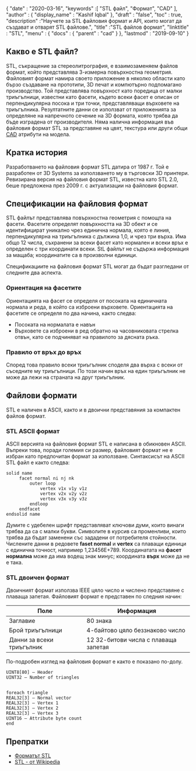 {
  "date" : "2020-03-16",
  "keywords" :[ "STL файл", "Формат", "CAD" ],
  "author" : {
    "display_name" : "Kashif Iqbal"
},
  "draft" : "false",
  "toc" : true,
  "description" :"Научете за STL файловия формат и API, които могат да създават и отварят STL файлове.",
  "title" :"STL файлов формат",
  "linktitle" : "STL",
  "menu" : {
    "docs" : {
      "parent" : "cad"
}
},
  "lastmod" : "2019-09-10"
}

## Какво е STL файл?

STL, съкращение за стереолитрография, е взаимозаменяем файлов формат, който представлява 3-измерна повърхностна геометрия. Файловият формат намира своето приложение в няколко области като бързо създаване на прототипи, 3D печат и компютърно подпомагано производство. Той представлява повърхност като поредица от малки триъгълници, известни като фасети, където всеки фасет е описан от перпендикулярна посока и три точки, представляващи върховете на триъгълника. Резултатните данни се използват от приложенията за определяне на напречното сечение на 3D формата, която трябва да бъде изградена от производителя. Няма налична информация във файловия формат STL за представяне на цвят, текстура или други общи [CAD](/bg/cad/) атрибути на модела.

## Кратка история ##

Разработването на файловия формат STL датира от 1987 г. Той е разработен от 3D Systems за използването му в търговски 3D принтери. Ревизирана версия на файловия формат STL, известна като STL 2.0, беше предложена през 2009 г. с актуализации на файловия формат.

## Спецификации на файловия формат ##

STL файлът представлява повърхностна геометрия с помощта на фасети. Фасетите определят повърхността на 3D обект и се идентифицират уникално чрез единична нормала, която е линия, перпендикулярна на триъгълника с дължина 1,0, и чрез три върха. Има общо 12 числа, съхранени за всеки фасет като нормален и всеки връх е определен с три координати всеки. StL файлът не съдържа информация за мащаба; координатите са в произволни единици.

Спецификациите на файловия формат STL могат да бъдат разгледани от следните два аспекта.

### Ориентация на фасетите ###

Ориентацията на фасет се определя от посоката на единичната нормала и реда, в който са изброени върховете. Ориентацията на фасетите се определя по два начина, както следва:

* Посоката на нормалата е навън
* Върховете са изброени в ред обратно на часовниковата стрелка отвън, като се подчиняват на правилото за дясната ръка.

### Правило от връх до връх ###

Според това правило всеки триъгълник споделя два върха с всеки от съседните му триъгълници. По този начин връх на един триъгълник не може да лежи на страната на друг триъгълник.

## Файлови формати ##

STL е наличен в ASCII, както и в двоични представяния за компактен файлов формат.

### STL ASCII формат ###

ASCII версията на файловия формат STL е написана в обикновен ASCII. Въпреки това, поради големия си размер, файловият формат не е избран като предпочитан формат за използване. Синтаксисът на ASCII STL файл е както следва:
```
solid name
     facet normal ni nj nk
         outer loop
             vertex v1x v1y v1z
             vertex v2x v2y v2z
             vertex v3x v3y v3z
         endloop
     endfacet
endsolid name
```
Думите с удебелен шрифт представляват ключови думи, които винаги трябва да са с малки букви. Символите в курсив са променливи, които трябва да бъдат заменени със зададени от потребителя стойности. Числените данни в редовете **faset normal** и **vertex** са плаващи единици с единична точност, например 1,23456E+789. Координатата на **фасет нормална** може да има водещ знак минус; координата **върх** може да не е така.

### STL двоичен формат ###

Двоичният формат използва IEEE цяло число и числено представяне с плаваща запетая. Файловият формат е представен по следния начин:

|Поле|Информация|
---|---|
|Заглавие|80 знака|
|Брой триъгълници|4-байтово цяло беззнаково число|
|Данни за всеки триъгълник|12 32-битови числа с плаваща запетая|

По-подробен изглед на файловия формат е както е показано по-долу.

```
UINT8[80] – Header
UINT32 – Number of triangles


foreach triangle
REAL32[3] – Normal vector
REAL32[3] – Vertex 1
REAL32[3] – Vertex 2
REAL32[3] – Vertex 3
UINT16 – Attribute byte count
end
```

## Препратки ##

* [Форматът STL](http://www.fabbers.com/tech/STL_Format)
* [STL - от Wikipedia](https://en.wikipedia.org/wiki/STL_(file_format))

